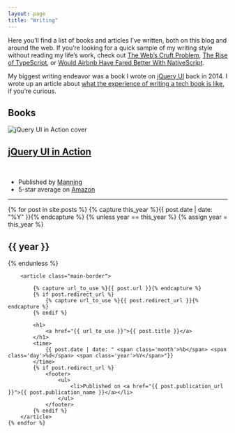 ```yaml
---
layout: page
title: "Writing"
---
```


Here you’ll find a list of books and articles I’ve written, both on this blog and around the web. If you’re looking for a quick sample of my writing style without reading my life’s work, check out [The Web’s Cruft Problem](http://developer.telerik.com/featured/the-webs-cruft-problem/), [The Rise of TypeScript](https://web.archive.org/web/20170808064945/http://developer.telerik.com/featured/the-rise-of-typescript/), or [Would Airbnb Have Fared Better With NativeScript](https://www.nativescript.org/blog/would-airbnb-have-fared-better-with-nativescript-instead-of-react-native).

My biggest writing endeavor was a book I wrote on [jQuery UI](http://jqueryui.com/) back in 2014. I wrote up an article about [what the experience of writing a tech book is like](https://www.tjvantoll.com/2014/12/29/so-you-want-to-write-a-tech-book/), if you’re curious.

<div class="blog-archives">
	<h2 class="book-heading">Books</h2>
	<article class="book-listing">
		<img class="cover" src="/images/book.jpg" alt="jQuery UI in Action cover">
		<h1>
			<a href="http://tjvantoll.com/jquery-ui-in-action.html">jQuery UI in Action</a>
		</h1>
		<time style="visibility: hidden;">
			<span class="month">OCT</span>
			<span class="day">12</span>
			<span class="year">2014</span>
		</time>
		<ul>
			<li>Published by <a href="https://manning.com/">Manning</a></li>
			<li>5-star average on <a href="http://www.amazon.com/jQuery-UI-Action-T-VanToll/dp/1617291935/ref=sr_1_1?ie=UTF8&qid=1436237989&sr=8-1&keywords=jquery+ui">Amazon</a></li>
		</ul>
	</article>
</div>

<hr class="main-border">

<div class="blog-archives">
	{% for post in site.posts %}
		{% capture this_year %}{{ post.date | date: "%Y" }}{% endcapture %}
		{% unless year == this_year %}
			{% assign year = this_year %}
			<h2>{{ year }}</h2>
		{% endunless %}

		<article class="main-border">

			{% capture url_to_use %}{{ post.url }}{% endcapture %}
			{% if post.redirect_url %}
				{% capture url_to_use %}{{ post.redirect_url }}{% endcapture %}
			{% endif %}

			<h1>
				<a href="{{ url_to_use }}">{{ post.title }}</a>
			</h1>
			<time>
				{{ post.date | date: " <span class='month'>%b</span> <span class='day'>%d</span> <span class='year'>%Y</span>"}}
			</time>
			{% if post.redirect_url %}
				<footer>
					<ul>
						<li>Published on <a href="{{ post.publication_url }}">{{ post.publication_name }}</a></li>
					</ul>
				</footer>
			{% endif %}
		</article>
	{% endfor %}
</div>
